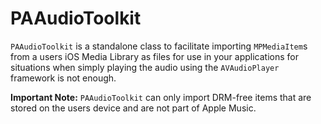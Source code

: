 # PAAudioToolkit
`PAAudioToolkit` is a standalone class to facilitate importing `MPMediaItem`s from a users iOS Media Library as files for use in your applications for situations when simply playing the audio using the `AVAudioPlayer` framework is not enough.

**Important Note:**
`PAAudioToolkit` can only import DRM-free items that are stored on the users device and are not part of Apple Music.
